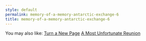 ```yaml
---
style: default
permalink: memory-of-a-memory-antarctic-exchange-6
title: memory-of-a-memory-antarctic-exchange-6
---
```

You may also like:
[Turn a New Page](http://scp-wiki.net/turn-a-new-page)
[A Most Unfortunate Reunion](http://scp-wiki.net/a-most-unfortunate-reunion)
